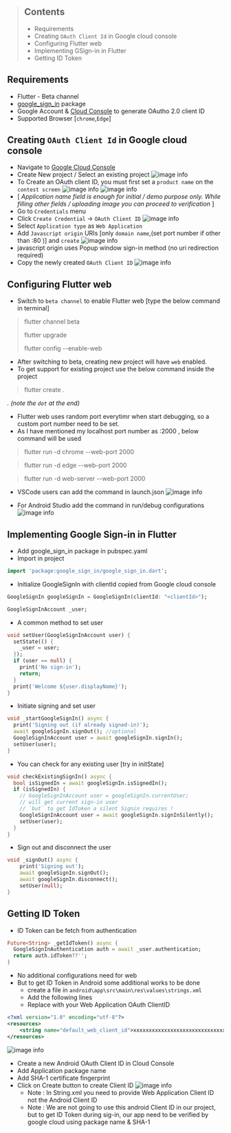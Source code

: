 > ## Contents
> - Requirements
> - Creating `OAuth Client Id` in Google cloud console
> - Configuring Flutter web
> - Implementing GSign-in in Flutter
> - Getting ID Token

## **Requirements**
- Flutter - Beta channel
- [google_sign_in](https://pub.dev/packages/google_sign_in) package
- Google Account & [Cloud Console](https://console.cloud.google.com) to generate OAutho 2.0 client ID
- Supported Browser [`chrome`,`Edge`]

## **Creating `OAuth Client Id` in Google cloud console**
- Navigate to [Google Cloud Console](https://console.cloud.google.com) 
- Create New project / Select an existing project ![image info](https://raw.githubusercontent.com/trikydeck/triky-deck-blog/master/lib/decks/1/img/1.webp)
- To Create an OAuth client ID, you must first set a `product name` on the `contest screen`  ![image info](https://raw.githubusercontent.com/trikydeck/triky-deck-blog/master/lib/decks/1/img/2.webp)  ![image info](https://raw.githubusercontent.com/trikydeck/triky-deck-blog/master/lib/decks/1/img/3.webp)
- [ *Application name field is enough for initial / demo purpose only. While filling other fields / uploading image you can proceed to verification* ]
- Go to `Credentials` menu
- Click `Create Credential` -> `OAuth Client ID` ![image info](https://raw.githubusercontent.com/trikydeck/triky-deck-blog/master/lib/decks/1/img/4.webp)
- Select `Application type` as `Web Application`
- Add `Javascript origin` URIs [only `domain name`,(set port number if other than :80 )] and `create` ![image info](https://raw.githubusercontent.com/trikydeck/triky-deck-blog/master/lib/decks/1/img/5.webp)
- javascript origin uses Popup window sign-in method (no uri redirection required)
- Copy the newly created `OAuth Client ID`  ![image info](https://raw.githubusercontent.com/trikydeck/triky-deck-blog/master/lib/decks/1/img/6.webp)

## **Configuring Flutter web**
- Switch to `beta channel` to enable Flutter web [type the below command in terminal]

> flutter channel beta
> 
> flutter upgrade
> 
> flutter config --enable-web

- After switching to beta, creating new project will have `web` enabled.
- To get support for existing project use the below command inside the project

> flutter create .

*. (note the `dot` at the end)*

- Flutter web uses random port everytimr when start debugging, so a custom port number need to be set.
- As I have mentioned my localhost port number  as :2000 , below command will be used
> flutter run -d chrome --web-port 2000

> flutter run -d edge --web-port 2000

> flutter run -d web-server --web-port 2000

- VSCode users can add the command in launch.json ![image info](https://raw.githubusercontent.com/trikydeck/triky-deck-blog/master/lib/decks/1/img/7.webp)

- For Android Studio add the command in run/debug configurations ![image info](https://i.stack.imgur.com/c1oLj.png)

## **Implementing Google Sign-in in Flutter**
- Add google_sign_in package in pubspec.yaml
- Import in project 
````dart
import 'package:google_sign_in/google_sign_in.dart';
````

- Initialize GoogleSignIn with clientId copied from Google cloud console
````dart
GoogleSignIn googleSignIn = GoogleSignIn(clientId: "<clientId>");

GoogleSignInAccount _user;
````

- A common method to set user
````dart
void setUser(GoogleSignInAccount user) {
  setState(() {
    _user = user;
  });
  if (user == null) {
    print('No sign-in');
    return;
  }
  print('Welcome ${user.displayName}');
}
````

- Initiate signing and set user
````dart
void _startGoogleSignIn() async {
  print('Signing out (if already signed-in)');
  await googleSignIn.signOut(); //optional
  GoogleSignInAccount user = await googleSignIn.signIn();
  setUser(user);
}
````

- You can check for any existing user [try in initState]
````dart
void checkExistingSignIn() async {
  bool isSignedIn = await googleSignIn.isSignedIn();
  if (isSignedIn) {
    // GoogleSignInAccount user = googleSignIn.currentUser; 
    // will get current sign-in user 
    // `but` to get IdToken a silent Signin requires ! 
    GoogleSignInAccount user = await googleSignIn.signInSilently();
    setUser(user);
  }
}
````

- Sign out and disconnect the user
````dart
void _signOut() async {
    print('Signing out');
    await googleSignIn.signOut();
    await googleSignIn.disconnect();
    setUser(null);
}
````

## **Getting ID Token**
- ID Token can be fetch from authentication
````dart
Future<String> _getIdToken() async {
  GoogleSignInAuthentication auth = await _user.authentication;
  return auth.idToken??'';
}
````
- No additional configurations need for web
- But to get ID Token in Android some additional works to be done
  - create a file in `android\app\src\main\res\values\strings.xml`
  - Add the following lines
  - Replace with your Web Application OAuth ClientID
````xml
<?xml version="1.0" encoding="utf-8"?>
<resources>
    <string name="default_web_client_id">xxxxxxxxxxxxxxxxxxxxxxxxxxxxxxxx.apps.googleusercontent.com</string>
</resources>
````
![image info](https://raw.githubusercontent.com/trikydeck/triky-deck-blog/master/lib/decks/1/img/9.webp)

- Create a new Android OAuth Client ID in Cloud Console
- Add Application package name
- Add SHA-1 certificate fingerprint
- Click on Create button to create Client ID ![image info](https://raw.githubusercontent.com/trikydeck/triky-deck-blog/master/lib/decks/1/img/8.webp)
  - Note : In String.xml you need to provide Web Application Client ID not the Android Client ID
  - Note : We are not going to use this android Client ID in our project, but to get ID Token during sig-in, our app need to be verified by google cloud using package name & SHA-1


